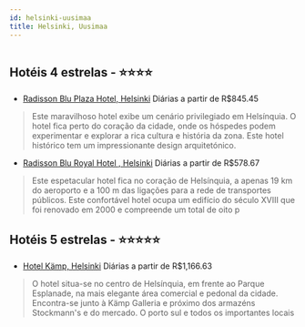 ```yaml
---
id: helsinki-uusimaa
title: Helsinki, Uusimaa
---
```


<center><img src="http://photos.hotelbeds.com/giata/07/078675/078675a_hb_a_016.jpg" alt="" /></center>


## Hotéis 4 estrelas - ⭐️⭐️⭐️⭐️

-    [Radisson Blu Plaza Hotel, Helsinki](https://www.hurb.com/hoteis/helsinki/radisson-blu-plaza-hotel-helsinki-JNP-JP024054?cmp=18055) Diárias a partir de R$845.45
   > Este maravilhoso hotel exibe um cenário privilegiado em Helsínquia. O hotel fica perto do coração da cidade, onde os hóspedes podem experimentar e explorar a rica cultura e história da zona. Este hotel histórico tem um impressionante design arquitetónico.
-    [Radisson Blu Royal Hotel , Helsinki](https://www.hurb.com/hoteis/helsinki/radisson-blu-royal-hotel-helsinki-JNP-JP784604?cmp=18055) Diárias a partir de R$578.67
   > Este espetacular hotel fica no coração de Helsínquia, a apenas 19 km do aeroporto e a 100 m das ligações para a rede de transportes públicos. Este confortável hotel ocupa um edifício do século XVIII que foi renovado em 2000 e compreende um total de oito p

## Hotéis 5 estrelas - ⭐️⭐️⭐️⭐️⭐️

-    [Hotel Kämp, Helsinki](https://www.hurb.com/hoteis/helsinki/hotel-kamp-helsinki-JNP-JP150458?cmp=18055) Diárias a partir de R$1,166.63
   > O hotel situa-se no centro de Helsínquia, em frente ao Parque Esplanade, na mais elegante área comercial e pedonal da cidade. Encontra-se junto à Kämp Galleria e próximo dos armazéns Stockmann&apos;s e do mercado. O porto sul e todos os importantes locais
